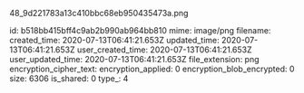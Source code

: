 48_9d221783a13c410bbc68eb950435473a.png

id: b518bb415bff4c9ab2b990ab964bb810
mime: image/png
filename: 
created_time: 2020-07-13T06:41:21.653Z
updated_time: 2020-07-13T06:41:21.653Z
user_created_time: 2020-07-13T06:41:21.653Z
user_updated_time: 2020-07-13T06:41:21.653Z
file_extension: png
encryption_cipher_text: 
encryption_applied: 0
encryption_blob_encrypted: 0
size: 6306
is_shared: 0
type_: 4